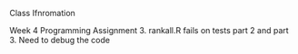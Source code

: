Class Ifnromation

Week 4 Programming Assignment 3. rankall.R fails on tests part 2 and part 3. Need to debug the code